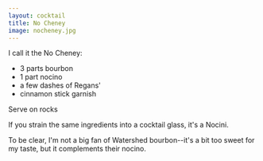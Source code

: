 ```yaml
---
layout: cocktail
title: No Cheney
image: nocheney.jpg
---
```

I call it the No Cheney:

  *  3 parts bourbon
  *  1 part nocino
  *  a few dashes of Regans'
  *  cinnamon stick garnish

Serve on rocks

If you strain the same ingredients into a cocktail glass, it's a Nocini.

To be clear, I'm not a big fan of Watershed bourbon--it's a bit too sweet for my
taste, but it complements their nocino.
